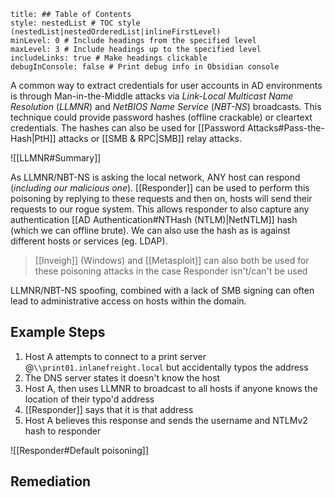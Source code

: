 ```table-of-contents
title: ## Table of Contents
style: nestedList # TOC style (nestedList|nestedOrderedList|inlineFirstLevel)
minLevel: 0 # Include headings from the specified level
maxLevel: 3 # Include headings up to the specified level
includeLinks: true # Make headings clickable
debugInConsole: false # Print debug info in Obsidian console
```
A common way to extract credentials for user accounts in AD environments is through Man-in-the-Middle attacks via *Link-Local Multicast Name Resolution* (*LLMNR*) and *NetBIOS Name Service* (*NBT-NS*) broadcasts. This technique could provide password hashes (offline crackable) or cleartext credentials. The hashes can also be used for [[Password Attacks#Pass-the-Hash|PtH]] attacks  or [[SMB & RPC|SMB]] relay attacks.

![[LLMNR#Summary]]

As LLMNR/NBT-NS is asking the local network, ANY host can respond (*including our malicious one*). [[Responder]] can be used to perform this poisoning by replying to these requests and then on, hosts will send their requests to our rogue system. This allows responder to also capture any authentication [[AD Authentication#NTHash (NTLM)|NetNTLM]] hash (which we can offline brute). We can also use the hash as is against different hosts or services (eg. LDAP). 
> [[Inveigh]] (Windows) and [[Metasploit]] can also both be used for these poisoning attacks in the case Responder isn't/can't be used

LLMNR/NBT-NS spoofing, combined with a lack of SMB signing can often lead to administrative access on hosts within the domain.

## Example Steps
1. Host A attempts to connect to a print server @`\\print01.inlanefreight.local` but accidentally typos the address
2. The DNS server states it doesn't know the host
3. Host A, then uses LLMNR to broadcast to all hosts if anyone knows the location of their typo'd address
4. [[Responder]] says that it is that address
5. Host A believes this response and sends the username and NTLMv2 hash to responder

![[Responder#Default poisoning]]

## Remediation

